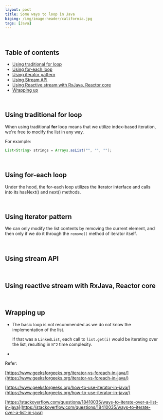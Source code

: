 ```yaml
---
layout: post
title: Some ways to loop in Java
bigimg: /img/image-header/california.jpg
tags: [Java]
---
```




<br>

## Table of contents
- [Using traditional for loop](#using-traditional-for-loop)
- [Using for-each loop](#using-for-each-loop)
- [Using iterator pattern](#using-iterator-pattern)
- [Using Stream API](#using-stream-api)
- [Using Reactive stream with RxJava, Reactor core](#using-reactive-stream-with-rxjava,-reactor-core)
- [Wrapping up](#wrapping-up)


<br>

## Using traditional for loop

When using traditional **for** loop means that we utilize index-based iteration, we're free to modify the list in any way.

For example:

```java
List<String> strings = Arrays.asList("", "", "");
```


<br>

## Using for-each loop

Under the hood, the for-each loop utilizes the Iterator interface and calls into its hasNext() and next() methods.







<br>

## Using iterator pattern

We can only modify the list contents by removing the current element, and then only if we do it through the ```remove()``` method of iterator itself.








<br>

## Using stream API






<br>

## Using reactive stream with RxJava, Reactor core








<br>

## Wrapping up
- The basic loop is not recommended as we do not know the implementation of the list.

    If that was a ```LinkedList```, each call to ```list.get(i)``` would be iterating over the list, resulting in ```N^2``` time complexity.

- 



Refer:

[https://www.geeksforgeeks.org/iterator-vs-foreach-in-java/](https://www.geeksforgeeks.org/iterator-vs-foreach-in-java/)

[https://www.geeksforgeeks.org/how-to-use-iterator-in-java/](https://www.geeksforgeeks.org/how-to-use-iterator-in-java/)

[https://stackoverflow.com/questions/18410035/ways-to-iterate-over-a-list-in-java](https://stackoverflow.com/questions/18410035/ways-to-iterate-over-a-list-in-java)